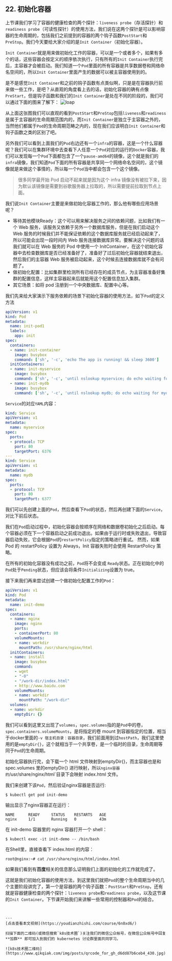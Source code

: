 ## 22. 初始化容器

上节课我们学习了容器的健康检查的两个探针：`liveness probe`（存活探针）和`readiness probe`（可读性探针）的使用方法，我们说在这两个探针是可以影响容器的生命周期的，包括我们之前提到的容器的两个钩子函数`PostStart`和`PreStop`。我们今天要给大家介绍的是`Init Container`（初始化容器）。

`Init Container`就是用来做初始化工作的容器，可以是一个或者多个，如果有多个的话，这些容器会按定义的顺序依次执行，只有所有的`Init Container`执行完后，主容器才会被启动。我们知道一个`Pod`里面的所有容器是共享数据卷和网络命名空间的，所以`Init Container`里面产生的数据可以被主容器使用到的。

是不是感觉`Init Container`和之前的钩子函数有点类似啊，只是是在容器执行前来做一些工作，是吧？从直观的角度看上去的话，初始化容器的确有点像`PreStart`，但是钩子函数和我们的`Init Container`是处在不同的阶段的，我们可以通过下面的图来了解下：
![loap](loap.jpg)

从上面这张图我们可以直观的看到`PostStart`和`PreStop`包括`liveness`和`readiness`是属于主容器的生命周期范围内的，而`Init Container`是独立于主容器之外的，当然他们都属于`Pod`的生命周期范畴之内的，现在我们应该明白`Init Container`和钩子函数之类的区别了吧。

另外我们可以看到上面我们的`Pod`右边还有一个`infra`的容器，这是一个什么容器呢？我们可以在集群环境中去查看下人任意一个`Pod`对应的运行的`Docker`容器，我们可以发现每一个`Pod`下面都包含了一个`pause-amd64`的镜像，这个就是我们的`infra`镜像，我们知道`Pod`下面的所有容器是共享同一个网络命名空间的，这个镜像就是来做这个事情的，所以每一个`Pod`当中都会包含一个这个镜像。

> 很多同学最开始 Pod 启动不起来就是因为这个 infra 镜像没有被拉下来，因为默认该镜像是需要到谷歌服务器上拉取的，所以需要提前拉取到节点上面。

我们说`Init Container`主要是来做初始化容器工作的，那么他有哪些应用场景呢？

* 等待其他模块Ready：这个可以用来解决服务之间的依赖问题，比如我们有一个 Web 服务，该服务又依赖于另外一个数据库服务，但是在我们启动这个 Web 服务的时候我们并不能保证依赖的这个数据库服务就已经启动起来了，所以可能会出现一段时间内 Web 服务连接数据库异常。要解决这个问题的话我们就可以在 Web 服务的 Pod 中使用一个 InitContainer，在这个初始化容器中去检查数据库是否已经准备好了，准备好了过后初始化容器就结束退出，然后我们的主容器 Web 服务被启动起来，这个时候去连接数据库就不会有问题了。
* 做初始化配置：比如集群里检测所有已经存在的成员节点，为主容器准备好集群的配置信息，这样主容器起来后就能用这个配置信息加入集群。
* 其它场景：如将 pod 注册到一个中央数据库、配置中心等。


我们先来给大家演示下服务依赖的场景下初始化容器的使用方法，如下`Pod`的定义方法
```yaml
apiVersion: v1
kind: Pod
metadata:
  name: init-pod1
  labels:
    app: init
spec:
  containers:
  - name: init-container
    image: busybox
    command: ['sh', '-c', 'echo The app is running! && sleep 3600']
  initContainers:
  - name: init-myservice
    image: busybox
    command: ['sh', '-c', 'until nslookup myservice; do echo waiting for myservice; sleep 2; done;']
  - name: init-mydb
    image: busybox
    command: ['sh', '-c', 'until nslookup mydb; do echo waiting for mydb; sleep 2; done;']
```

`Service`的对应`YAML`内容：
```yaml
kind: Service
apiVersion: v1
metadata:
  name: myservice
spec:
  ports:
  - protocol: TCP
    port: 80
    targetPort: 6376
---
kind: Service
apiVersion: v1
metadata:
  name: mydb
spec:
  ports:
  - protocol: TCP
    port: 80
    targetPort: 6377
```

我们可以先创建上面的`Pod`，然后查看下`Pod`的状态，然后再创建下面的`Service`，对比下前后状态。

我们在`Pod`启动过程中，初始化容器会按顺序在网络和数据卷初始化之后启动。每个容器必须在下一个容器启动之前成功退出。如果由于运行时或失败退出，导致容器启动失败，它会根据`Pod`的`restartPolicy`指定的策略进行重试。 然而，如果 Pod 的 restartPolicy 设置为 Always，Init 容器失败时会使用 RestartPolicy 策略。

在所有的初始化容器没有成功之前，`Pod`将不会变成 `Ready`状态。正在初始化中的`Pod`处于`Pending`状态，但应该会将条件`Initializing`设置为 true。


接下来我们再来尝试创建一个做初始化配置工作的`Pod`：
```yaml
apiVersion: v1
kind: Pod
metadata:
  name: init-demo
spec:
  containers:
  - name: nginx
    image: nginx
    ports:
    - containerPort: 80
    volumeMounts:
    - name: workdir
      mountPath: /usr/share/nginx/html
  initContainers:
  - name: install
    image: busybox
    command:
    - wget
    - "-O"
    - "/work-dir/index.html"
    - http://www.baidu.com
    volumeMounts:
    - name: workdir
      mountPath: "/work-dir"
  volumes:
  - name: workdir
    emptyDir: {}
```

我们可以看到这里又出现了`volumes`，`spec.volumes`指的是`Pod`中的卷，`spec.containers.volumeMounts`，是将指定的卷 mount 到容器指定的位置，相当于docker里面的`-v 宿主机目录：容器目录`，我们前面用到过`hostPath`，我们这里使用的是`emptyDir{}`，这个就相当于一个共享卷，是一个临时的目录，生命周期等同于`Pod`的生命周期。

初始化容器执行完，会下载一个 html 文件映射到emptyDir{}，而主容器也是和 spec.volumes 里的emptyDir{} 进行映射，所以`nginx容器的`/usr/share/nginx/html`目录下会映射 index.html 文件。


我们来创建下该`Pod`，然后验证nginx容器是否运行:
```shell
$ kubectl get pod init-demo
```
输出显示了nginx容器正在运行：
```shell
NAME      READY     STATUS    RESTARTS   AGE
nginx     1/1       Running   0          43m
```
在 init-demo 容器里的 nginx 容器打开一个 shell：
```shell
$ kubectl exec -it init-demo -- /bin/bash
```
在Shell里，直接查看下 index.html 的内容：

```shell
root@nginx:~# cat /usr/share/nginx/html/index.html
```

如果我们看到有**百度**相关的信息那么证明我们上面的初始化的工作就完成了。

这就是我们初始化容器的使用方法，到这里我们就把`Pod`的整个生命周期当中的几个主要阶段讲完了，第一个是容器的两个钩子函数：`PostStart`和`PreStop`，还有就是容器健康检查的两个探针：`liveness probe`和`readiness probe`，以及这节课的`Init Container`。下节课开始我们来讲解一些常用的控制器和`Pod`的结合。
```


---
[点击查看本文视频](https://youdianzhishi.com/course/6n8xd6/)

扫描下面的二维码(或微信搜索`k8s技术圈`)关注我们的微信公众帐号，在微信公众帐号中回复 **加群** 即可加入到我们的 kubernetes 讨论群里面共同学习。

![k8s技术圈二维码](https://www.qikqiak.com/img/posts/qrcode_for_gh_d6dd87b6ceb4_430.jpg)
